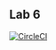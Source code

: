 ## Lab 6
[![CircleCI](https://dl.circleci.com/status-badge/img/gh/1939123/Lab6/tree/main.svg?style=svg)](https://dl.circleci.com/status-badge/redirect/gh/1939123/Lab6/tree/main)
